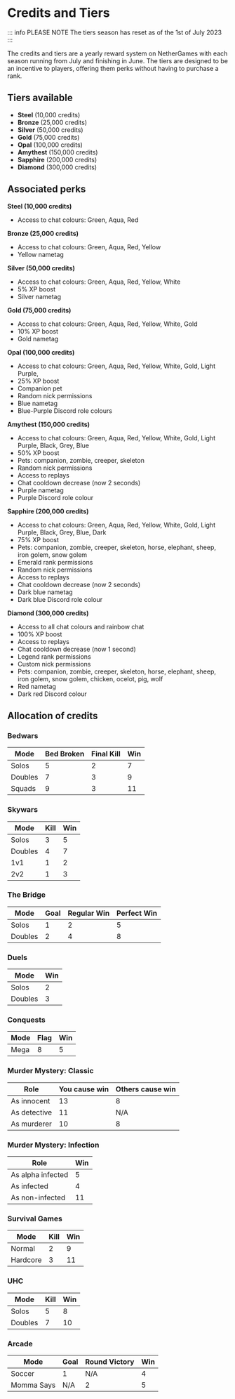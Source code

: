 # Credits and Tiers

::: info PLEASE NOTE
The tiers season has reset as of the 1st of July 2023
:::

The credits and tiers are a yearly reward system on NetherGames with each season running from July and finishing in June. The tiers are designed to be an incentive to players, offering them perks without having to purchase a rank.

## Tiers available

* **Steel** (10,000 credits)
* **Bronze** (25,000 credits)
* **Silver** (50,000 credits)
* **Gold** (75,000 credits)
* **Opal** (100,000 credits)
* **Amythest** (150,000 credits)
* **Sapphire** (200,000 credits)
* **Diamond** (300,000 credits)

## Associated perks

**Steel (10,000 credits)​**
* Access to chat colours: Green, Aqua, Red
 
**Bronze (25,000 credits)​**
* Access to chat colours: Green, Aqua, Red, Yellow
* Yellow nametag
 
**Silver (50,000 credits)​**
* Access to chat colours: Green, Aqua, Red, Yellow, White
* 5% XP boost
* Silver nametag
 
**Gold (75,000 credits)​**
* Access to chat colours: Green, Aqua, Red, Yellow, White, Gold
* 10% XP boost
* Gold nametag
 
**Opal (100,000 credits)**
* Access to chat colours: Green, Aqua, Red, Yellow, White, Gold, Light Purple,
* 25% XP boost
* Companion pet
* Random nick permissions
* Blue nametag
* Blue-Purple Discord role colours
 
**Amythest (150,000 credits)**
* Access to chat colours: Green, Aqua, Red, Yellow, White, Gold, Light Purple, Black, Grey, Blue
* 50% XP boost
* Pets: companion, zombie, creeper, skeleton
* Random nick permissions
* Access to replays
* Chat cooldown decrease (now 2 seconds)
* Purple nametag
* Purple Discord role colour
 
**Sapphire (200,000 credits)**
* Access to chat colours: Green, Aqua, Red, Yellow, White, Gold, Light Purple, Black, Grey, Blue, Dark
* 75% XP boost
* Pets: companion, zombie, creeper, skeleton, horse, elephant, sheep, iron golem, snow golem
* Emerald rank permissions
* Random nick permissions
* Access to replays
* Chat cooldown decrease (now 2 seconds)
* Dark blue nametag
* Dark blue Discord role colour
 
**Diamond (300,000 credits)**
* Access to all chat colours and rainbow chat
* 100% XP boost
* Access to replays
* Chat cooldown decrease (now 1 second)
* Legend rank permissions
* Custom nick permissions
* Pets: companion, zombie, creeper, skeleton, horse, elephant, sheep, iron golem, snow golem, chicken, ocelot, pig, wolf
* Red nametag
* Dark red Discord colour

## Allocation of credits

### Bedwars

| Mode    | Bed Broken | Final Kill | Win |
|---------|------------|------------|-----|
| Solos   | 5          | 2          | 7   |
| Doubles | 7          | 3          | 9   |
| Squads  | 9          | 3          | 11  |

### Skywars

| Mode    | Kill | Win |
|---------|------|-----|
| Solos   | 3    | 5   |
| Doubles | 4    | 7   |
| 1v1     | 1    | 2   |
| 2v2     | 1    | 3   |

### The Bridge

| Mode    | Goal | Regular Win | Perfect Win |
|---------|------|-------------|-------------|
| Solos   | 1    | 2           | 5           |
| Doubles | 2    | 4           | 8           |

### Duels

| Mode    | Win |
|---------|-----|
| Solos   | 2   |
| Doubles | 3   |

### Conquests

| Mode | Flag | Win |
|------|------|-----|
| Mega | 8    | 5   |

### Murder Mystery: Classic

| Role         | You cause win | Others cause win |
|--------------|---------------|------------------|
| As innocent  | 13            | 8                |
| As detective | 11            | N/A              |
| As murderer  | 10            | 8                |

### Murder Mystery: Infection

| Role              | Win |
|-------------------|-----|
| As alpha infected | 5   |
| As infected       | 4   |
| As non-infected   | 11  |

### Survival Games

| Mode     | Kill | Win |
|----------|------|-----|
| Normal   | 2    | 9   |
| Hardcore | 3    | 11  |

### UHC

| Mode    | Kill | Win |
|---------|------|-----|
| Solos   | 5    | 8   |
| Doubles | 7    | 10  |

### Arcade

| Mode       | Goal | Round Victory | Win |
|------------|------|---------------|-----|
| Soccer     | 1    | N/A           | 4   |
| Momma Says | N/A  | 2             | 5   |
